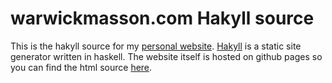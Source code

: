 # warwickmasson.com Hakyll source

This is the hakyll source for my [personal website](warwickmasson.com). [Hakyll](http://jaspervdj.be/hakyll) is a static site generator written in haskell.
The website itself is hosted on github pages so you can find the html source [here](https://github.com/WarwickMasson/warwickmasson.github.com).
